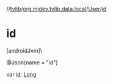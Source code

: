 //[tvlib](../../../index.md)/[org.mjdev.tvlib.data.local](../index.md)/[User](index.md)/[id](id.md)

# id

[androidJvm]\

@Json(name = &quot;id&quot;)

var [id](id.md): [Long](https://kotlinlang.org/api/latest/jvm/stdlib/kotlin/-long/index.html)
